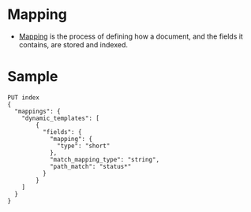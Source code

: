 # Mapping
- [Mapping](https://www.elastic.co/guide/en/elasticsearch/reference/current/mapping.html) is the process of defining how a document, and the fields it contains, are stored and indexed. 

# Sample

````
PUT index
{
  "mappings": {
    "dynamic_templates": [
        {
          "fields": {
            "mapping": {
              "type": "short"
            },
            "match_mapping_type": "string",
            "path_match": "status*"
          }
        }
    ]
  }
}
````
